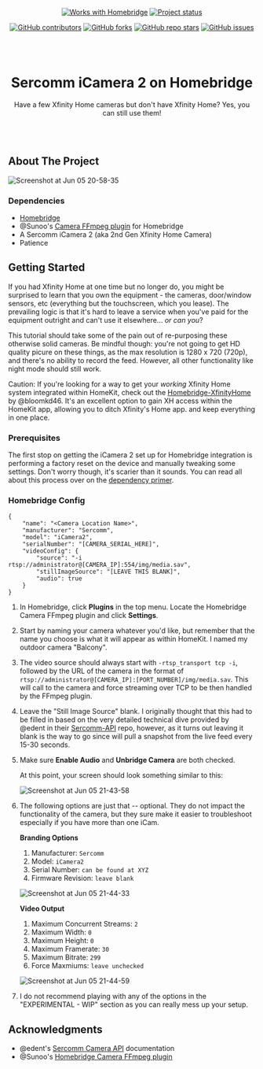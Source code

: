 <div id="top"></div>
<!-- PROJECT SHIELDS -->
<!--
*** I'm using markdown "reference style" links for readability.
*** Reference links are enclosed in brackets [ ] instead of parentheses ( ).
*** See the bottom of this document for the declaration of the reference variables
*** for contributors-url, forks-url, etc. This is an optional, concise syntax you may use.
*** https://www.markdownguide.org/basic-syntax/#reference-style-links
-->

<div align="center">

<a href="https://homebridge.io"><img alt="Works with Homebridge" src="https://img.shields.io/badge/Works%20with-Homebridge-blue?style=for-the-badge"></a>
<a href="#"><img alt="Project status" src="https://img.shields.io/badge/Status-Active-blue?style=for-the-badge"></a>

<a href="https://github.com/Falc0n2k/speedtest-dashboard/graphs/contributors"><img alt="GitHub contributors" src="https://img.shields.io/github/contributors/falc0n2k/speedtest-dashboard?style=for-the-badge"></a>
<a href="https://github.com/Falc0n2k/speedtest-dashboard/network/members"><img alt="GitHub forks" src="https://img.shields.io/github/forks/falc0n2k/speedtest-dashboard?style=for-the-badge"></a>
<a href="#"><img alt="GitHub repo stars" src="https://img.shields.io/github/stars/falc0n2k/speedtest-dashboard?style=for-the-badge"></a>
<a href="https://github.com/Falc0n2k/speedtest-dashboard/issues"><img alt="GitHub issues" src="https://img.shields.io/github/issues-raw/falc0n2k/speedtest-dashboard?style=for-the-badge"></a>
</div>

<br/>
<br/>

<h1 align="center">Sercomm iCamera 2 on Homebridge</h1>
<p align="center">Have a few Xfinity Home cameras but don't have Xfinity Home? Yes, you can still use them!</p>
</div>

<br/>
<br/>

<!-- ABOUT THE PROJECT -->
## About The Project

![Screenshot at Jun 05 20-58-35](https://user-images.githubusercontent.com/3246415/172081290-616ea0fc-635e-48bf-a955-8b76bb14c110.png)

### Dependencies

* [Homebridge](https://homebridge.io)
* @Sunoo's [Camera FFmpeg plugin](https://github.com/Sunoo/homebridge-camera-ffmpeg#readme) for Homebridge
* A Sercomm iCamera 2 (aka 2nd Gen Xfinity Home Camera)
* Patience


<!-- GETTING STARTED -->
## Getting Started

If you had Xfinity Home at one time but no longer do, you might be surprised to learn that you own the equipment - the cameras, door/window sensors, etc (everything but the touchscreen, which you lease). The prevailing logic is that it's hard to leave a service when you've paid for the equipment outright and can't use it elsewhere... *or can you*?

This tutorial should take some of the pain out of re-purposing these otherwise solid cameras. Be mindful though: you're not going to get HD quality picure on these things, as the max resolution is 1280 x 720 (720p), and there's no ability to record the feed. However, all other functionality like night mode should still work.

Caution: If you're looking for a way to get your *working* Xfinity Home system integrated within HomeKit, check out the [Homebridge-XfinityHome](https://github.com/bloomkd46/homebridge-XfinityHome) by @bloomkd46. It's an excellent option to gain XH access within the HomeKit app, allowing you to ditch Xfinity's Home app. and keep everything in one place.

### Prerequisites

The first stop on getting the iCamera 2 set up for Homebridge integration is performing a factory reset on the device and manually tweaking some settings. Don't worry though, it's scarier than it sounds. You can read all about this process over on the [dependency primer](https://github.com/Falc0n2k/Homebridge-Sercomm-iCamera2/wiki/Dependency-Primer).

### Homebridge Config

    {
        "name": "<Camera Location Name>",
        "manufacturer": "Sercomm",
        "model": "iCamera2",
        "serialNumber": "[CAMERA_SERIAL_HERE]",
        "videoConfig": {
            "source": "-i rtsp://administrator@[CAMERA_IP]:554/img/media.sav",
            "stillImageSource": "[LEAVE THIS BLANK]",
            "audio": true
        }
    }

1. In Homebridge, click **Plugins** in the top menu. Locate the Homebridge Camera FFmpeg plugin and click **Settings**.

2. Start by naming your camera whatever you'd like, but remember that the name you choose is what it will appear as within HomeKit. I named my outdoor camera "Balcony".

3. The video source should always start with `-rtsp_transport tcp -i`, followed by the URL of the camera in the format of `rtsp://administrator@[CAMERA_IP]:[PORT_NUMBER]/img/media.sav`. This will call to the camera and force streaming over TCP to be then handled by the FFmpeg plugin.

3. Leave the "Still Image Source" blank. I originally thought that this had to be filled in based on the very detailed technical dive provided by @edent in their [Sercomm-API](https://github.com/edent/Sercomm-API) repo, however, as it turns out leaving it blank is the way to go since will pull a snapshot from the live feed every 15-30 seconds.

4. Make sure **Enable Audio** and **Unbridge Camera** are both checked.

   At this point, your screen should look something similar to this:

   ![Screenshot at Jun 05 21-43-58](https://user-images.githubusercontent.com/3246415/172081455-86926f9c-9b6c-43d7-9095-9a5a905f4770.png)

5. The following options are just that -- optional. They do not impact the functionality of the camera, but they sure make it easier to troubleshoot especially if you have more than one iCam.

    **Branding Options**

    1. Manufacturer: `Sercomm`
    2. Model: `iCamera2`
    3. Serial Number: `can be found at XYZ`
    4. Firmware Revision: `leave blank`

    ![Screenshot at Jun 05 21-44-33](https://user-images.githubusercontent.com/3246415/172081476-cb7bac7f-5b41-49c2-86ce-5fc2597fc5c2.png)

    **Video Output**

    1. Maximum Concurrent Streams: `2`
    2. Maximum Width: `0`
    3. Maximum Height: `0`
    4. Maximum Framerate: `30`
    5. Maximum Bitrate: `299`
    6. Force Maxmiums: `leave unchecked`

    ![Screenshot at Jun 05 21-44-59](https://user-images.githubusercontent.com/3246415/172081491-1a69bb42-30fc-4df1-b8f8-f3e201d62663.png)

6. I do not recommend playing with any of the options in the "EXPERIMENTAL - WIP" section as you can really mess up your setup.

<!-- ACKNOWLEDGMENTS -->
## Acknowledgments

* @edent's [Sercomm Camera API](https://github.com/edent/Sercomm-API) documentation
* @Sunoo's [Homebridge Camera FFmpeg plugin](https://github.com/Sunoo/homebridge-camera-ffmpeg#readme)

